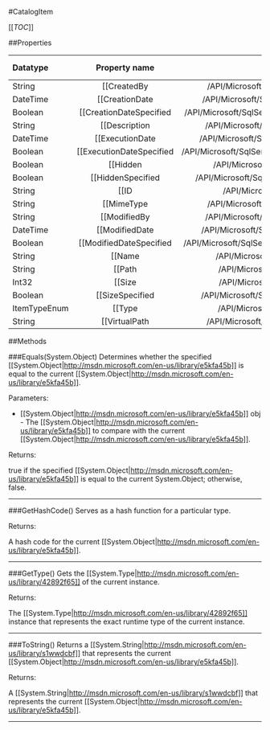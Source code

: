 #CatalogItem

[[_TOC_]]

##Properties

|Datatype|Property name|Property description|Default Value|
|:-------|:----------:|:-----------------:|:-----------:|
|String|[[CreatedBy|/API/Microsoft/SqlServer/ReportingServices2005/CodeSamples/Microsoft_SqlServer_ReportingServices2005_CatalogItem_CreatedBy]]|<remarks />|null|
|DateTime|[[CreationDate|/API/Microsoft/SqlServer/ReportingServices2005/CodeSamples/Microsoft_SqlServer_ReportingServices2005_CatalogItem_CreationDate]]|<remarks />|null|
|Boolean|[[CreationDateSpecified|/API/Microsoft/SqlServer/ReportingServices2005/CodeSamples/Microsoft_SqlServer_ReportingServices2005_CatalogItem_CreationDateSpecified]]|<remarks />|False|
|String|[[Description|/API/Microsoft/SqlServer/ReportingServices2005/CodeSamples/Microsoft_SqlServer_ReportingServices2005_CatalogItem_Description]]|<remarks />|null|
|DateTime|[[ExecutionDate|/API/Microsoft/SqlServer/ReportingServices2005/CodeSamples/Microsoft_SqlServer_ReportingServices2005_CatalogItem_ExecutionDate]]|<remarks />|null|
|Boolean|[[ExecutionDateSpecified|/API/Microsoft/SqlServer/ReportingServices2005/CodeSamples/Microsoft_SqlServer_ReportingServices2005_CatalogItem_ExecutionDateSpecified]]|<remarks />|False|
|Boolean|[[Hidden|/API/Microsoft/SqlServer/ReportingServices2005/CodeSamples/Microsoft_SqlServer_ReportingServices2005_CatalogItem_Hidden]]|<remarks />|False|
|Boolean|[[HiddenSpecified|/API/Microsoft/SqlServer/ReportingServices2005/CodeSamples/Microsoft_SqlServer_ReportingServices2005_CatalogItem_HiddenSpecified]]|<remarks />|False|
|String|[[ID|/API/Microsoft/SqlServer/ReportingServices2005/CodeSamples/Microsoft_SqlServer_ReportingServices2005_CatalogItem_ID]]|<remarks />|null|
|String|[[MimeType|/API/Microsoft/SqlServer/ReportingServices2005/CodeSamples/Microsoft_SqlServer_ReportingServices2005_CatalogItem_MimeType]]|<remarks />|null|
|String|[[ModifiedBy|/API/Microsoft/SqlServer/ReportingServices2005/CodeSamples/Microsoft_SqlServer_ReportingServices2005_CatalogItem_ModifiedBy]]|<remarks />|null|
|DateTime|[[ModifiedDate|/API/Microsoft/SqlServer/ReportingServices2005/CodeSamples/Microsoft_SqlServer_ReportingServices2005_CatalogItem_ModifiedDate]]|<remarks />|null|
|Boolean|[[ModifiedDateSpecified|/API/Microsoft/SqlServer/ReportingServices2005/CodeSamples/Microsoft_SqlServer_ReportingServices2005_CatalogItem_ModifiedDateSpecified]]|<remarks />|False|
|String|[[Name|/API/Microsoft/SqlServer/ReportingServices2005/CodeSamples/Microsoft_SqlServer_ReportingServices2005_CatalogItem_Name]]|<remarks />|null|
|String|[[Path|/API/Microsoft/SqlServer/ReportingServices2005/CodeSamples/Microsoft_SqlServer_ReportingServices2005_CatalogItem_Path]]|<remarks />|null|
|Int32|[[Size|/API/Microsoft/SqlServer/ReportingServices2005/CodeSamples/Microsoft_SqlServer_ReportingServices2005_CatalogItem_Size]]|<remarks />|0|
|Boolean|[[SizeSpecified|/API/Microsoft/SqlServer/ReportingServices2005/CodeSamples/Microsoft_SqlServer_ReportingServices2005_CatalogItem_SizeSpecified]]|<remarks />|False|
|ItemTypeEnum|[[Type|/API/Microsoft/SqlServer/ReportingServices2005/CodeSamples/Microsoft_SqlServer_ReportingServices2005_CatalogItem_Type]]|<remarks />|Unknown|
|String|[[VirtualPath|/API/Microsoft/SqlServer/ReportingServices2005/CodeSamples/Microsoft_SqlServer_ReportingServices2005_CatalogItem_VirtualPath]]|<remarks />|null|


##Methods

###Equals(System.Object)
Determines whether the specified [[System.Object|http://msdn.microsoft.com/en-us/library/e5kfa45b]] is equal to the current [[System.Object|http://msdn.microsoft.com/en-us/library/e5kfa45b]].

Parameters: 

* [[System.Object|http://msdn.microsoft.com/en-us/library/e5kfa45b]] obj  - The [[System.Object|http://msdn.microsoft.com/en-us/library/e5kfa45b]] to compare with the current [[System.Object|http://msdn.microsoft.com/en-us/library/e5kfa45b]].





Returns:

true if the specified [[System.Object|http://msdn.microsoft.com/en-us/library/e5kfa45b]] is equal to the current System.Object; otherwise, false.


---


###GetHashCode()
 Serves as a hash function for a particular type.  





Returns:

A hash code for the current [[System.Object|http://msdn.microsoft.com/en-us/library/e5kfa45b]].


---


###GetType()
Gets the [[System.Type|http://msdn.microsoft.com/en-us/library/42892f65]] of the current instance.





Returns:

The [[System.Type|http://msdn.microsoft.com/en-us/library/42892f65]] instance that represents the exact runtime type of the current instance.


---


###ToString()
Returns a [[System.String|http://msdn.microsoft.com/en-us/library/s1wwdcbf]] that represents the current [[System.Object|http://msdn.microsoft.com/en-us/library/e5kfa45b]].





Returns:

A [[System.String|http://msdn.microsoft.com/en-us/library/s1wwdcbf]] that represents the current [[System.Object|http://msdn.microsoft.com/en-us/library/e5kfa45b]].


---


